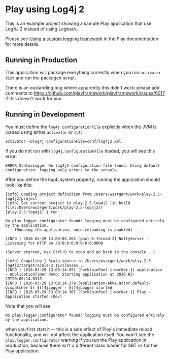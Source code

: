 # Play using Log4j 2

This is an example project showing a sample Play application that use Log4J 2 instead of using Logback.

Please see [Using a custom logging framework](https://www.playframework.com/documentation/2.5.x/SettingsLogger#Using-a-Custom-Logging-Framework) in the Play documentation for more details.

## Running in Production

This application will package everything correctly when you run `activator dist` and run the packaged script.

There is an oustanding bug where apparently this didn't work: please add comments to https://github.com/playframework/playframework/issues/6017 if this doesn't work for you.

## Running in Development

You must define the `log4j.configurationFile` explicitly when the JVM is loaded using either `activator` or `sbt`:

```
activator -Dlog4j.configurationFile=conf/log4j2.xml
```

If you do not run with `log4j.configurationFile` loaded, you will see this error:


```
ERROR StatusLogger No log4j2 configuration file found. Using default configuration: logging only errors to the console.
```

After you define the log4j system property, running the application should look like this:

```
[info] Loading project definition from /Users/wsargent/work/play-2.5-log4j2/project
[info] Set current project to play-2.5-log4j2 (in build file:/Users/wsargent/work/play-2.5-log4j2/)
[play-2.5-log4j2] $ run

No play.logger.configurator found: logging must be configured entirely by the application.
--- (Running the application, auto-reloading is enabled) ---

[INFO ] 2016-03-29 13:09:05.265 [pool-6-thread-2] NettyServer - Listening for HTTP on /0:0:0:0:0:0:0:0:9000

(Server started, use Ctrl+D to stop and go back to the console...)

[info] Compiling 1 Scala source to /Users/wsargent/work/play-2.5-log4j2/target/scala-2.11/classes...
[INFO ] 2016-03-29 13:09:14.051 [ForkJoinPool-1-worker-1] application - ApplicationTimer demo: Starting application at 2016-03-29T20:09:14.031Z.
[INFO ] 2016-03-29 13:09:14.279 [application-akka.actor.default-dispatcher-2] Slf4jLogger - Slf4jLogger started
[INFO ] 2016-03-29 13:09:14.307 [ForkJoinPool-1-worker-1] Play - Application started (Dev)
````

Note that you will see

```
No play.logger.configurator found: logging must be configured entirely by the application.
```

when you first start it -- this is a side effect of Play's immediate reload functionality, and will not affect the application itself.  You won't see the `play.logger.configurator`  warning if you run the Play application in production, because there isn't a different class loader for SBT vs for the Play application.
